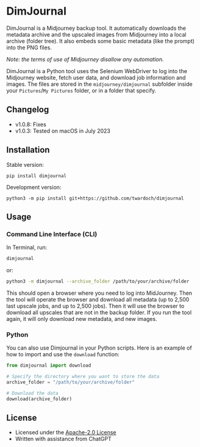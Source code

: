 # DimJournal

DimJournal is a Midjourney backup tool. It automatically downloads the metadata archive and the upscaled images from Midjourney into a local archive (folder tree). It also embeds some basic metadata (like the prompt) into the PNG files. 

_Note: the terms of use of Midjourney disallow any automation._

DimJournal is a Python tool uses the Selenium WebDriver to log into the Midjourney website, fetch user data, and download job information and images. The files are stored in the `midjourney/dimjournal` subfolder inside your `Pictures`/`My Pictures` folder, or in a folder that specify.

## Changelog

- v1.0.8: Fixes
- v1.0.3: Tested on macOS in July 2023

## Installation

Stable version:

```
pip install dimjournal
```

Development version:

```
python3 -m pip install git+https://github.com/twardoch/dimjournal
```

## Usage

### Command Line Interface (CLI)

In Terminal, run:

```bash
dimjournal
```

or:

```bash
python3 -m dimjournal --archive_folder /path/to/your/archive/folder
```

This should open a browser where you need to log into MidJourney. Then the tool will operate the browser and download all metadata (up to 2,500 last upscale jobs, and up to 2,500 jobs). Then it will use the browser to download all upscales that are not in the backup folder. If you run the tool again, it will only download new metadata, and new images. 

### Python

You can also use Dimjournal in your Python scripts. Here is an example of how to import and use the `download` function:

```python
from dimjournal import download

# Specify the directory where you want to store the data
archive_folder = "/path/to/your/archive/folder"

# Download the data
download(archive_folder)
```

## License

- Licensed under the [Apache-2.0 License](./LICENSE.txt)
- Written with assistance from ChatGPT

